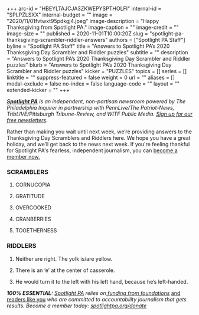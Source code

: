 +++
arc-id = "HBEYLTAJCJA3ZKWEPYSPTHOLFI"
internal-id = "SPLPZLSXX"
internal-budget = ""
image = "2020/11/01fvtwxt95pdkgj4.jpeg"
image-description = "Happy Thanksgiving from Spotlight PA."
image-caption = ""
image-credit = ""
image-size = ""
published = 2020-11-01T10:00:20Z
slug = "spotlight-pa-thanksgiving-scrambler-riddler-answers"
authors = ["Spotlight PA Staff"]
byline = "Spotlight PA Staff"
title = "Answers to Spotlight PA’s 2020 Thanksgiving Day Scrambler and Riddler puzzles"
subtitle = ""
description = "Answers to Spotlight PA’s 2020 Thanksgiving Day Scrambler and Riddler puzzles"
blurb = "Answers to Spotlight PA’s 2020 Thanksgiving Day Scrambler and Riddler puzzles"
kicker = "PUZZLES"
topics = []
series = []
linktitle = ""
suppress-featured = false
weight = 0
url = ""
aliases = []
modal-exclude = false
no-index = false
language-code = ""
layout = ""
extended-kicker = ""
+++

<a href="https://www.spotlightpa.org/"><i><b>Spotlight PA</b></i></a><i> is an independent, non-partisan newsroom powered by The Philadelphia Inquirer in partnership with PennLive/The Patriot-News, TribLIVE/Pittsburgh Tribune-Review, and WITF Public Media. </i><a href="https://www.spotlightpa.org/newsletters"><i>Sign up for our free newsletters</i></a><i>.</i>

Rather than making you wait until next week, we’re providing answers to the Thanksgiving Day Scramblers and Riddlers here. We hope you have a great holiday, and we’ll get back to the news next week. If you're feeling thankful for Spotlight PA's fearless, independent journalism, you can <a href="http://spotlightpa.org/donate">become a member now.</a>

### SCRAMBLERS

1. CORNUCOPIA

2. GRATITUDE

3. OVERCOOKED

4. CRANBERRIES

5. TOGETHERNESS

### RIDDLERS

1. Neither are right. The yolk is/are yellow.

2. There is an ‘e’ at the center of casserole.

3. He would turn it to the left with his left hand, because he’s left-handed.

<i><b>100% ESSENTIAL:</b></i><i> </i><a href="https://www.spotlightpa.org/"><i>Spotlight PA</i></a><i> relies on</i><a href="https://www.spotlightpa.org/support"><i> funding from foundations</i></a><i> </i><a href="https://www.spotlightpa.org/support">and readers like you</a><i> who are committed to accountability journalism that gets results. Become a member today: </i><a href="http://spotlightpa.org/donate"><i>spotlightpa.org/donate</i></a>
